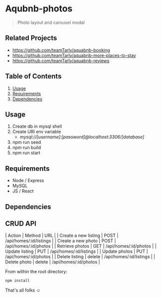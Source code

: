 # Aqubnb-photos

> Photo layout and carousel modal

## Related Projects

  - https://github.com/teamTarly/aquabnb-booking
  - https://github.com/teamTarly/aquabnb-more-places-to-stay
  - https://github.com/teamTarly/aquabnb-reviews

## Table of Contents

1. [Usage](#Usage)
1. [Requirements](#requirements)
1. [Dependencies](#Dependencies)

## Usage

1. Create db in mysql shell
2. Create URI env variable
   - *mysql://[username]:[password]@localhost:3306/[database]*
3. npm run seed
4. npm run build
5. npm run start

## Requirements

* Node / Express
* MySQL
* JS / React

## Dependencies

## CRUD API

| Action               | Method | URL                     |
| Create a new listing | POST   | /api/homes/:id/listings |
| Create a new photo   | POST   | /api/homes/:id/photos   |
| Retrieve photos      | GET    | /api/homes/:id/photos   |
| Update listing       | PUT    | /api/homes/:id/listings |
| Update photos        | PUT    | /api/homes/:id/photos   |
| Delete listing       | delete | /api/homes/:id/listings |
| Delete photo         | delete | /api/homes/:id/photos   |


From within the root directory:

```sh
npm install
```
That's all folks :relaxed:
